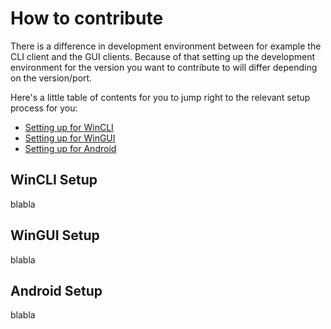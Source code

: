 # How to contribute
There is a difference in development environment between for example the CLI client and the GUI clients. Because of that setting up the development environment for the version you want to contribute to will differ depending on the version/port.

Here's a little table of contents for you to jump right to the relevant setup process for you:
- [Setting up for WinCLI](#WinCLI-Setup)
- [Setting up for WinGUI](#WinGUI-Setup)
- [Setting up for Android](#Android-Setup)

## WinCLI Setup
blabla

## WinGUI Setup
blabla

## Android Setup
blabla
